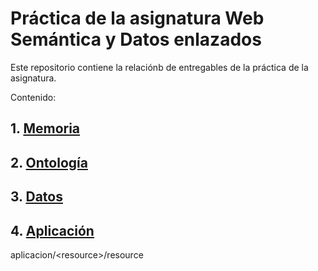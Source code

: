 # Práctica de la asignatura Web Semántica y Datos enlazados

Este repositorio contiene la relaciónb de entregables de la práctica de la asignatura.

Contenido:

## 1. [Memoria](memoria.md)
## 2. [Ontología](/ontologia)
## 3. [Datos](/datos)
## 4. [Aplicación](/aplicacion)

aplicacion/\<resource>/resource
